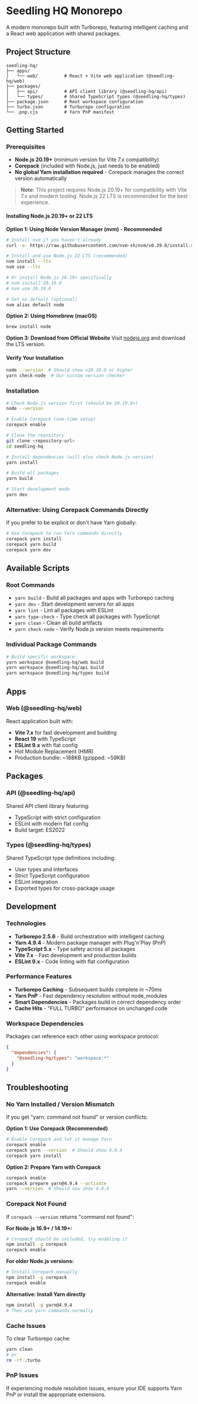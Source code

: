 # Seedling HQ Monorepo

A modern monorepo built with Turborepo, featuring intelligent caching and a React web application with shared packages.

## Project Structure

```
seedling-hq/
├── apps/
│   └── web/          # React + Vite web application (@seedling-hq/web)
├── packages/
│   ├── api/          # API client library (@seedling-hq/api)
│   └── types/        # Shared TypeScript types (@seedling-hq/types)
├── package.json      # Root workspace configuration
├── turbo.json        # Turborepo configuration
└── .pnp.cjs          # Yarn PnP manifest
```

## Getting Started

### Prerequisites

- **Node.js 20.19+** (minimum version for Vite 7.x compatibility)
- **Corepack** (included with Node.js, just needs to be enabled)
- **No global Yarn installation required** - Corepack manages the correct version automatically

> **Note**: This project requires Node.js 20.19+ for compatibility with Vite 7.x and modern tooling. Node.js 22 LTS is recommended for the best experience.

#### Installing Node.js 20.19+ or 22 LTS

**Option 1: Using Node Version Manager (nvm) - Recommended**
```bash
# Install nvm if you haven't already
curl -o- https://raw.githubusercontent.com/nvm-sh/nvm/v0.39.0/install.sh | bash

# Install and use Node.js 22 LTS (recommended)
nvm install --lts
nvm use --lts

# Or install Node.js 20.19+ specifically
# nvm install 20.19.0
# nvm use 20.19.0

# Set as default (optional)
nvm alias default node
```

**Option 2: Using Homebrew (macOS)**
```bash
brew install node
```

**Option 3: Download from Official Website**
Visit [nodejs.org](https://nodejs.org/) and download the LTS version.

#### Verify Your Installation
```bash
node --version  # Should show v20.19.0 or higher
yarn check-node  # Our custom version checker
```

### Installation

```bash
# Check Node.js version first (should be 20.19.0+)
node --version

# Enable Corepack (one-time setup)
corepack enable

# Clone the repository
git clone <repository-url>
cd seedling-hq

# Install dependencies (will also check Node.js version)
yarn install

# Build all packages
yarn build

# Start development mode
yarn dev
```

### Alternative: Using Corepack Commands Directly

If you prefer to be explicit or don't have Yarn globally:

```bash
# Use Corepack to run Yarn commands directly
corepack yarn install
corepack yarn build
corepack yarn dev
```

## Available Scripts

### Root Commands
- `yarn build` - Build all packages and apps with Turborepo caching
- `yarn dev` - Start development servers for all apps
- `yarn lint` - Lint all packages with ESLint
- `yarn type-check` - Type check all packages with TypeScript
- `yarn clean` - Clean all build artifacts
- `yarn check-node` - Verify Node.js version meets requirements

### Individual Package Commands
```bash
# Build specific workspace
yarn workspace @seedling-hq/web build
yarn workspace @seedling-hq/api build
yarn workspace @seedling-hq/types build
```

## Apps

### Web (@seedling-hq/web)
React application built with:
- **Vite 7.x** for fast development and building
- **React 19** with TypeScript
- **ESLint 9.x** with flat config
- Hot Module Replacement (HMR)
- Production bundle: ~188KB (gzipped: ~59KB)

## Packages

### API (@seedling-hq/api)
Shared API client library featuring:
- TypeScript with strict configuration
- ESLint with modern flat config
- Build target: ES2022

### Types (@seedling-hq/types)
Shared TypeScript type definitions including:
- User types and interfaces
- Strict TypeScript configuration
- ESLint integration
- Exported types for cross-package usage

## Development

### Technologies
- **Turborepo 2.5.6** - Build orchestration with intelligent caching
- **Yarn 4.9.4** - Modern package manager with Plug'n'Play (PnP)
- **TypeScript 5.x** - Type safety across all packages
- **Vite 7.x** - Fast development and production builds
- **ESLint 9.x** - Code linting with flat configuration

### Performance Features
- **Turborepo Caching** - Subsequent builds complete in ~70ms
- **Yarn PnP** - Fast dependency resolution without node_modules
- **Smart Dependencies** - Packages build in correct dependency order
- **Cache Hits** - "FULL TURBO" performance on unchanged code

### Workspace Dependencies
Packages can reference each other using workspace protocol:
```json
{
  "dependencies": {
    "@seedling-hq/types": "workspace:*"
  }
}
```

## Troubleshooting

### No Yarn Installed / Version Mismatch
If you get "yarn: command not found" or version conflicts:

**Option 1: Use Corepack (Recommended)**
```bash
# Enable Corepack and let it manage Yarn
corepack enable
corepack yarn --version  # Should show 4.9.4
corepack yarn install
```

**Option 2: Prepare Yarn with Corepack**
```bash
corepack enable
corepack prepare yarn@4.9.4 --activate
yarn --version  # Should now show 4.9.4
```

### Corepack Not Found
If `corepack --version` returns "command not found":

**For Node.js 16.9+ / 14.19+:**
```bash
# Corepack should be included, try enabling it
npm install -g corepack
corepack enable
```

**For older Node.js versions:**
```bash
# Install Corepack manually
npm install -g corepack
corepack enable
```

**Alternative: Install Yarn directly**
```bash
npm install -g yarn@4.9.4
# Then use yarn commands normally
```

### Cache Issues
To clear Turborepo cache:
```bash
yarn clean
# or
rm -rf .turbo
```

### PnP Issues
If experiencing module resolution issues, ensure your IDE supports Yarn PnP or install the appropriate extensions.

